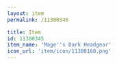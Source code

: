```yaml
---
layout: item
permalink: /11300345

title: Item
id: 11300345
item_name: 'Mage''s Dark Headgear'
icon_url: 'item/icon/11300168.png'
---
```

